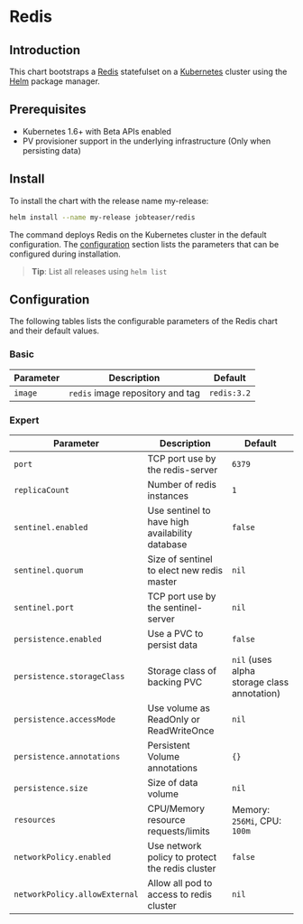 # Redis

## Introduction
This chart bootstraps a [Redis](https://hub.docker.com/_/redis/) statefulset on a [Kubernetes](https://kubernetes.io/) cluster using the [Helm](https://helm.sh/) package manager.

## Prerequisites
- Kubernetes 1.6+ with Beta APIs enabled
- PV provisioner support in the underlying infrastructure (Only when persisting data)

## Install
To install the chart with the release name my-release:
```sh
helm install --name my-release jobteaser/redis
```
The command deploys Redis on the Kubernetes cluster in the default configuration. The [configuration](#configuration) section lists the parameters that can be configured during installation.
> **Tip**: List all releases using `helm list`


## Configuration
The following tables lists the configurable parameters of the Redis chart and their default values.

### Basic
| Parameter                     | Description                                     | Default                                                    |
| -----------------------       | ---------------------------------------------   | ---------------------------------------------------------- |
| `image`                       | `redis` image repository and tag                | `redis:3.2`                                                |

### Expert
| Parameter                     | Description                                     | Default                                                    |
| -----------------------       | ---------------------------------------------   | ---------------------------------------------------------- |
| `port`                        | TCP port use by the redis-server                | `6379`                                                     |
| `replicaCount`                | Number of redis instances                       | `1`                                                        |
| `sentinel.enabled`            | Use sentinel to have high availability database | `false`                                                    |
| `sentinel.quorum`             | Size of sentinel to elect new redis master      | `nil`                                                      |
| `sentinel.port`               | TCP port use by the sentinel-server             | `nil`                                                      |
| `persistence.enabled`         | Use a PVC to persist data                       | `false`                                                    |
| `persistence.storageClass`    | Storage class of backing PVC                    | `nil` (uses alpha storage class annotation)                |
| `persistence.accessMode`      | Use volume as ReadOnly or ReadWriteOnce         | `nil`                                                      |
| `persistence.annotations`     | Persistent Volume annotations                   | `{}`                                                       |
| `persistence.size`            | Size of data volume                             | `nil`                                                      |
| `resources`                   | CPU/Memory resource requests/limits             | Memory: `256Mi`, CPU: `100m`                               |
| `networkPolicy.enabled`       | Use network policy to protect the redis cluster | `false`                                                    |
| `networkPolicy.allowExternal` | Allow all pod to access to redis cluster        | `nil`                                                      |
